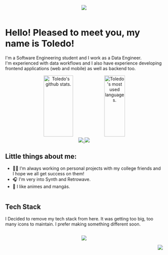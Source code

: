 <div
  id="body"
  style="display: flex;flex-direction: column;align-items: center;width: 100%;"
>

<img 
    class="wrap-image"
    src="https://capsule-render.vercel.app/api?type=waving&color=0:2de2e6,100:f6019d"
  />

  <div id="greeting">
    <h1 style="font-size: 3vw">Hello! Pleased to meet you, my name is Toledo!</h1>
    <p>
      I'm a Software Engineering student and I work as a Data Engineer.<br/>
      I'm experienced with data workflows and I also have experience developing frontend applications (web and mobile) as well as backend too.
    </p>
  </div>

  <!--  -->

  <div id="stat-badges" align="center">
    <img 
      width="49%" 
      height="195px" 
      src="https://github-readme-stats.vercel.app/api?username=toledkrw&show_icons=true&count_private=true&hide_border=true&title_color=f6019d&icon_color=9700cc&text_color=2de2e6&bg_color=0d1117" 
      alt="Toledo's github stats."
    /> 
    <img 
      width="41%" 
      height="195px" 
      src="https://github-readme-stats.vercel.app/api/top-langs/?username=toledkrw&layout=compact&hide_border=true&title_color=f6019d&text_color=2de2e6&bg_color=0d1117&langs_count=16" 
      alt="Toledo's most used languages."
    />
  </div>

  <!--  -->

  <div id="contact" align="center">
    <a target='_blank' href="https://www.linkedin.com/in/toledo2k/">
      <img src="https://img.shields.io/badge/LinkedIn-0077B5?style=for-the-badge&logo=linkedin&logoColor=white">
    </a>
    <a target='_blank' href="https://dev.to/toledkrw">
      <img src="https://img.shields.io/badge/dev.to-0A0A0A?style=for-the-badge&logo=dev.to&logoColor=white">
    </a>
  </div>

  <!--  -->

  <div id="about-me">
    <h2>Little things about me:</h2>
    <ul>
      <li>
        👨‍🎓 I’m always working on personal projects with my college friends and I
        hope we all get success on them!
      </li>
      <li>
        🎧 I'm very into Synth and Retrowave.
      </li>
      <li>
        🐲 I like animes and mangás.
      </li>
    </ul>
  </div>

  <!--  -->

  <div id="tech-stack">
    <h2>Tech Stack</h2>
    <p> I Decided to remove my tech stack from here. It was getting too big, too many icons to maintain. I prefer making something different soon.</p>
  </div>

  <!--  -->

<img
  class="wrap-image"
  src="https://capsule-render.vercel.app/api?section=footer&type=waving&color=0:2de2e6,100:f6019d"
  />

</div>

<div align="right">
  <img src="https://komarev.com/ghpvc/?username=toledkrw"/>
</div>
